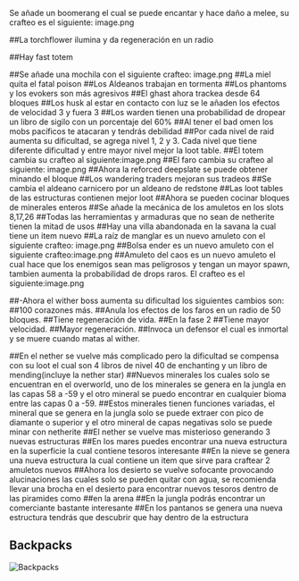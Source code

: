 Se añade un boomerang el cual se puede encantar y hace daño a melee, su crafteo es el siguiente: image.png

##La torchflower ilumina y da regeneración en un radio

##Hay fast totem

##Se añade una mochila con el siguiente crafteo: image.png
##La miel quita el fatal poison
##Los Aldeanos trabajan en tormenta
##Los phantoms y los evokers son más agresivos
##El ghast ahora trackea desde 64 bloques
##Los husk al estar en contacto con luz se le añaden los efectos de velocidad 3 y fuera 3
##Los warden tienen una probabilidad de dropear un libro de sigilo con un porcentaje del 60%
##Al tener el bad omen los mobs pacíficos te atacaran y tendrás debilidad
##Por cada nivel de raid aumenta su dificultad, se agrega nivel 1, 2 y 3. Cada nivel que tiene diferente dificultad y entre mayor nivel mejor la loot table.
##El totem cambia su crafteo al siguiente:image.png
##El faro cambia su crafteo al siguiente: image.png
##Ahora la reforced deepslate se puede obtener minando el bloque
##Los wandering traders mejoran sus tradeos
##Se cambia el aldeano carnicero por un aldeano de redstone
##Las loot tables de las estructuras contienen mejor loot
##Ahora se pueden cocinar bloques de minerales enteros
##Se añade la mecánica de los amuletos en los slots 8,17,26
##Todas las herramientas y armaduras que no sean de netherite tienen la mitad de usos
##Hay una villa abandonada en la savana la cual tiene un item nuevo
##La raíz de manglar es un nuevo amuleto con el siguiente crafteo: image.png
##Bolsa ender es un nuevo amuleto con el siguiente crafteo:image.png
##Amuleto del caos es un nuevo amuleto el cual hace que los enemigos sean mas peligrosos y tengan un mayor spawn, tambien aumenta la probabilidad de drops raros. El crafteo es el siguiente:image.png

##-Ahora el wither boss aumenta su dificultad los siguientes cambios son:
##100 corazones más.
##Anula los efectos de los faros en un radio de 50 bloques.
##Tiene regeneración de vida.
##En la fase 2
##Tiene mayor velocidad.
##Mayor regeneración.
##Invoca un defensor el cual es inmortal y se muere cuando matas al wither.

##En el nether se vuelve más complicado pero la dificultad se compensa con su loot el cual son 4 libros de nivel 40 de enchanting y un libro de mending(incluye la nether star)
##Nuevos minerales los cuales solo se encuentran en el overworld, uno de los minerales se genera en la jungla en las capas 58 a -59 y el otro mineral se puedo encontrar en cualquier bioma entre las capas 0 a -59. ##Estos minerales tienen funciones variadas, el mineral que se genera en la jungla solo se puede extraer con pico de diamante o superior y el otro mineral de capas negativas solo se puede minar con netherite
##El nether se vuelve mas misterioso generando 3 nuevas estructuras
##En los mares puedes encontrar una nueva estructura en la superficie la cual contiene tesoros interesante
##En la nieve se genera una nueva estructura la cual contiene un item que sirve para craftear 2 amuletos nuevos
##Ahora los desierto se vuelve sofocante provocando alucinaciones las cuales solo se pueden quitar con agua, se recomienda llevar una brocha en el desierto para encontrar nuevos tesoros dentro de las piramides como ##en la arena
##En la jungla podrás encontrar un comerciante bastante interesante
##En los pantanos se genera una nueva estructura tendrás que descubrir que hay dentro de la estructura

## Backpacks

![Backpacks](https://github.com/MiguelVeraXd/Valley-Dimensional-Wiki/blob/main/Main/Wiki/assets/items/aire_bueno.png)
